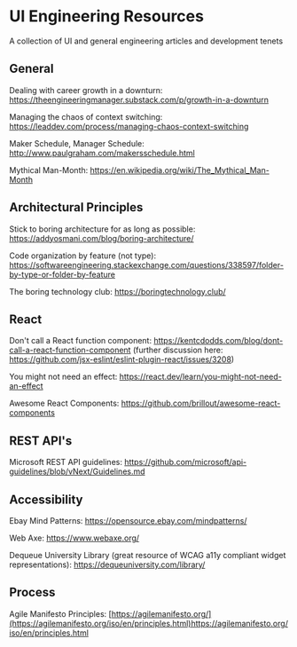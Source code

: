 # UI Engineering Resources
A collection of UI and general engineering articles and development tenets

## General

Dealing with career growth in a downturn:
https://theengineeringmanager.substack.com/p/growth-in-a-downturn

Managing the chaos of context switching:
https://leaddev.com/process/managing-chaos-context-switching

Maker Schedule, Manager Schedule:
http://www.paulgraham.com/makersschedule.html

Mythical Man-Month:
https://en.wikipedia.org/wiki/The_Mythical_Man-Month

## Architectural Principles

Stick to boring architecture for as long as possible:
https://addyosmani.com/blog/boring-architecture/

Code organization by feature (not type):
https://softwareengineering.stackexchange.com/questions/338597/folder-by-type-or-folder-by-feature

The boring technology club:
https://boringtechnology.club/

## React

Don't call a React function component:
https://kentcdodds.com/blog/dont-call-a-react-function-component
(further discussion here: https://github.com/jsx-eslint/eslint-plugin-react/issues/3208)

You might not need an effect:
https://react.dev/learn/you-might-not-need-an-effect

Awesome React Components:
https://github.com/brillout/awesome-react-components

## REST API's

Microsoft REST API guidelines:
https://github.com/microsoft/api-guidelines/blob/vNext/Guidelines.md

## Accessibility

Ebay Mind Patterns:
https://opensource.ebay.com/mindpatterns/

Web Axe:
https://www.webaxe.org/

Dequeue University Library (great resource of WCAG a11y compliant widget representations):
https://dequeuniversity.com/library/

## Process

Agile Manifesto Principles:
[https://agilemanifesto.org/](https://agilemanifesto.org/iso/en/principles.html)https://agilemanifesto.org/iso/en/principles.html
